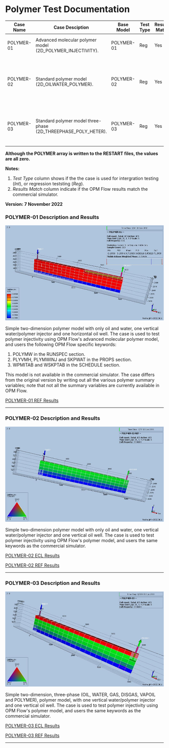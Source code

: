 # Polymer Test Documentation

Case Name  | Case Desciption                                               | Base Model | Test<br />Type | Results<br />Match | Comments |
---------  | -----------------------------                                 | ---------- | ---- | ------- | ------------------------------------- |
POLYMER-01 | Advanced molecular polymer model (2D_POLYMER_INJECTIVITY).    | POLYMER-01 | Reg  | Yes     | Perfect match with reference case.
POLYMER-02 | Standard polymer model (2D_OILWATER_POLYMER).                 | POLYMER-02 | Reg  | Yes     | Perfect match with reference, **but no polymer production in commercial simulator**.
POLYMER-03 | Standard polymer model three-phase (2D_THREEPHASE_POLY_HETER).| POLYMER-03 | Reg  | Yes     | Perfect match with reference and commercial simulator cases

**Although the POLYMER array is written to the RESTART files, the values are all zero.**

**Notes:**

1. _Test Type_ column shows if the the case is used for intergration testing (_Int_), or regression teststing (_Reg_).
2. _Results Match_ column indicate if the OPM Flow results match the commercial simulator.


**Version: 7 November 2022**

### POLYMER-01 Description and Results

![](plots/polymer-01-model.jpg)

Simple two-dimension polymer model with only oil and water, one vertical water/polymer injector and one horizontal oil
well. The case is used to test polymer injectivity using OPM Flow's advanced molecular polymer model, and users the
following OPM Flow specific keywords:

 1) POLYMW in the RUNSPEC section.
 2) PLYVMH, PLYMWINJ and SKPWAT in the PROPS section.
 3) WPMITAB and WSKPTAB in the SCHEDULE section.

This model is not available in the commercial simulator. The case differs from the original version by writing out all
the various polymer summary variables; note that not all the summary variables are currently available in OPM Flow.

[POLYMER-01 REF Results](plots/POLYMER-01-REF.md)

---

### POLYMER-02 Description and Results

![](plots/polymer-02-model.jpg)

Simple two-dimension polymer model with only oil and water, one vertical water/polymer injector and one vertical oil
well. The case is used to test polymer injectivity using OPM Flow's polymer model, and users the  same keywords as the
commercial simulator.

[POLYMER-02 ECL Results](plots/POLYMER-02-ECL.md)

[POLYMER-02 REF Results](plots/POLYMER-02-REF.md)

---

### POLYMER-03 Description and Results

![](plots/polymer-03-model.jpg)

Simple two-dimension, three-phase (OIL, WATER, GAS, DISGAS, VAPOIL and POLYMER), polymer model, with one vertical
water/polymer injector and one vertical oil well. The case is used to test polymer injectivity using OPM Flow's
polymer model, and users the  same keywords as the commercial simulator.

[POLYMER-03 ECL Results](plots/POLYMER-03-ECL.md)

[POLYMER-03 REF Results](plots/POLYMER-03-REF.md)

---
